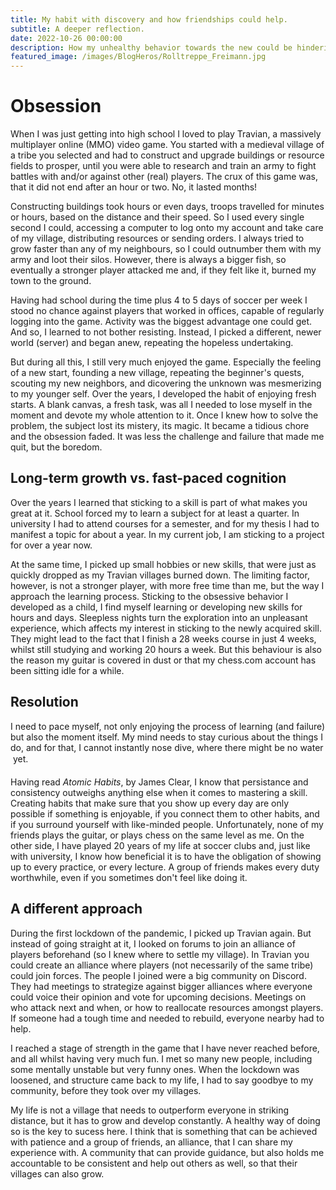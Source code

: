 ```yaml
---
title: My habit with discovery and how friendships could help.
subtitle: A deeper reflection.
date: 2022-10-26 00:00:00
description: How my unhealthy behavior towards the new could be hindering long-term interest.
featured_image: /images/BlogHeros/Rolltreppe_Freimann.jpg
---
```


# Obsession
When I was just getting into high school I loved to play Travian, a massively multiplayer online (MMO) video game. You started with a medieval village of a tribe you selected and had to construct and upgrade buildings or resource fields to prosper, until you were able to research and train an army to fight battles with and/or against other (real) players. The crux of this game was, that it did not end after an hour or two. No, it lasted months!

Constructing buildings took hours or even days, troops travelled for minutes or hours, based on the distance and their speed. So I used every single second I could, accessing a computer to log onto my account and take care of my village, distributing resources or sending orders. I always tried to grow faster than any of my neighbours, so I could outnumber them with my army and loot their silos. However, there is always a bigger fish, so eventually a stronger player attacked me and, if they felt like it, burned my town to the ground.

Having had school during the time plus 4 to 5 days of soccer per week I stood no chance against players that worked in offices, capable of regularly logging into the game. Activity was the biggest advantage one could get. And so, I learned to not bother resisting. Instead, I picked a different, newer world (server) and began anew, repeating the hopeless undertaking.

But during all this, I still very much enjoyed the game. Especially the feeling of a new start, founding a new village, repeating the beginner's quests, scouting my new neighbors, and dicovering the unknown was mesmerizing to my younger self. Over the years, I developed the habit of enjoying fresh starts. A blank canvas, a fresh task, was all I needed to lose myself in the moment and devote my whole attention to it. Once I knew how to solve the problem, the subject lost its mistery, its magic. It became a tidious chore and the obsession faded. It was less the challenge and failure that made me quit, but the boredom.
## Long-term growth vs. fast-paced cognition
Over the years I learned that sticking to a skill is part of what makes you great at it. School forced my to learn a subject for at least a quarter. In university I had to attend courses for a semester, and for my thesis I had to manifest a topic for about a year. In my current job, I am sticking to a project for over a year now.

At the same time, I picked up small hobbies or new skills, that were just as quickly dropped as my Travian villages burned down. The limiting factor, however, is not a stronger player, with more free time than me, but the way I approach the learning process.
Sticking to the obsessive behavior I developed as a child, I find myself learning or developing new skills for hours and days. Sleepless nights turn the exploration into an unpleasant experience, which affects my interest in sticking to the newly acquired skill. They might lead to the fact that I finish a 28 weeks course in just 4 weeks, whilst still studying and working 20 hours a week. But this behaviour is also the reason my guitar is covered in dust or that my chess.com account has been sitting idle for a while.
## Resolution
I need to pace myself, not only enjoying the process of learning (and failure) but also the moment itself. My mind needs to stay curious about the things I do, and for that, I cannot instantly nose dive, where there might be no water &#151; yet.

Having read *Atomic Habits*, by James Clear, I know that persistance and consistency outweighs anything else when it comes to mastering a skill. Creating habits that make sure that you show up every day are only possible if something is enjoyable, if you connect them to other habits, and if you surround yourself with like-minded people. Unfortunately, none of my friends plays the guitar, or plays chess on the same level as me. On the other side, I have played 20 years of my life at soccer clubs and, just like with university, I know how beneficial it is to have the obligation of showing up to every practice, or every lecture. A group of friends makes every duty worthwhile, even if you sometimes don't feel like doing it.
## A different approach
During the first lockdown of the pandemic, I picked up Travian again. But instead of going straight at it, I looked on forums to join an alliance of players beforehand (so I knew where to settle my village). In Travian you could create an alliance where players (not necessarily of the same tribe) could join forces. The people I joined were a big community on Discord. They had meetings to strategize against bigger alliances where everyone could voice their opinion and vote for upcoming decisions. Meetings on who attack next and when, or how to reallocate resources amongst players. If someone had a tough time and needed to rebuild, everyone nearby had to help.

I reached a stage of strength in the game that I have never reached before, and all whilst having very much fun. I met so many new people, including some mentally unstable but very funny ones. When the lockdown was loosened, and structure came back to my life, I had to say goodbye to my community, before they took over my villages.

My life is not a village that needs to outperform everyone in striking distance, but it has to grow and develop constantly. A healthy way of doing so is the key to sucess here. I think that is something that can be achieved with patience and a group of friends, an alliance, that I can share my experience with. A community that can provide guidance, but also holds me accountable to be consistent and help out others as well, so that their villages can also grow.